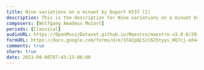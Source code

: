 ```yaml
---
title: Nine variations on a minuet by Duport K537 (1)
description: This is the description for Nine variations on a minuet by Duport K537 by Wolfgang Amadeus Mozart
composers: [Wolfgang Amadeus Mozart]
periods: [Classical]
audioURL: https://OpenMusicDataset.github.io/Maestro/maestro-v3.0.0/2018/MIDI-Unprocessed_Chamber2_MID--AUDIO_09_R3_2018_wav--1.midi
formURL: https://docs.google.com/forms/d/e/1FAIpQLScC625tyys_HQ7cj-eX44GSlys3nYeVvF1hA4wKhdLDmqGBDw/viewform
comments: true
share: true
date: 2021-08-08T07:43:13-06:00
---
```

